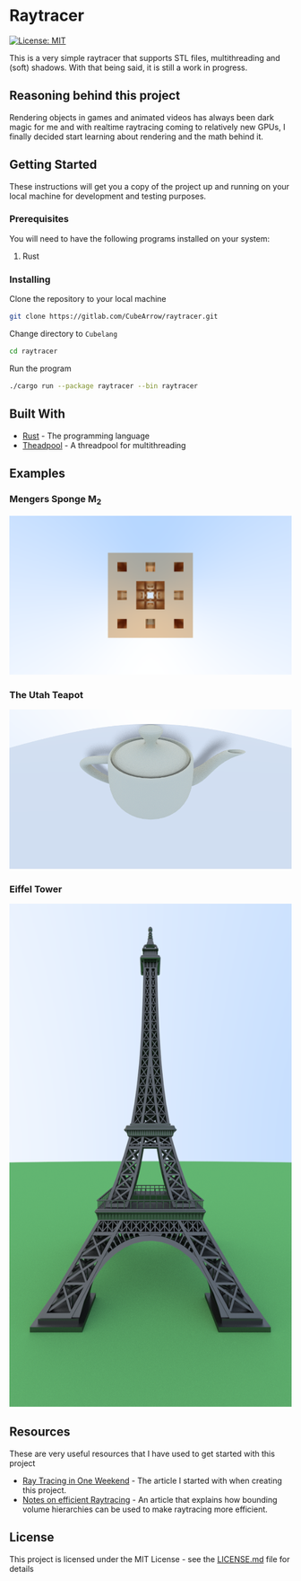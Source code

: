 # Raytracer
[![License: MIT](https://img.shields.io/badge/License-MIT-yellow.svg?style=flat)](https://opensource.org/licenses/MIT)

This is a very simple raytracer that supports STL files, multithreading and (soft) shadows. With that being said, it is still a work in progress.


## Reasoning behind this project
Rendering objects in games and animated videos has always been dark magic for me and with realtime raytracing coming to relatively new GPUs, 
I finally decided start learning about rendering and the math behind it.

## Getting Started

These instructions will get you a copy of the project up and running on your local machine for development and testing purposes.

### Prerequisites

You will need to have the following programs installed on your system:

1. Rust

### Installing

Clone the repository to your local machine
```bash
git clone https://gitlab.com/CubeArrow/raytracer.git
```

Change directory to `Cubelang`
```bash
cd raytracer
```

Run the program

```bash
./cargo run --package raytracer --bin raytracer
```



## Built With

* [Rust](https://www.rust-lang.org/) - The programming language
* [Theadpool](https://crates.io/crates/threadpool/) - A threadpool for multithreading

## Examples
### Mengers Sponge M<sub>2</sub>
![Sponge](resources/renders/sponge.png)

### The Utah Teapot
![Teapot](resources/renders/teapot.png)

### Eiffel Tower
![EiffelTower](resources/renders/eiffeltower.png)

## Resources

These are very useful resources that I have used to get started with this project

* [Ray Tracing in One Weekend](https://raytracing.github.io/books/RayTracingInOneWeekend.html) - The article I started with when creating this project.
* [Notes on efficient Raytracing](https://graphics.stanford.edu/~boulos/papers/efficient_notes.pdf) - An article that explains how bounding volume hierarchies can be used to make raytracing more efficient.

## License
This project is licensed under the MIT License - see the [LICENSE.md](LICENSE.md) file for details

